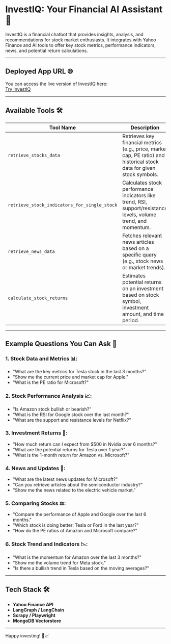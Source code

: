 # InvestIQ: Your Financial AI Assistant 🚀

InvestIQ is a financial chatbot that provides insights, analysis, and recommendations for stock market enthusiasts. It integrates with Yahoo Finance and AI tools to offer key stock metrics, performance indicators, news, and potential return calculations.

---

## Deployed App URL 🌐

You can access the live version of InvestIQ here:  
[Try InvestIQ](https://investiq-financial-assistant-kxzdg35hcx6eqxdqejhdzt.streamlit.app/)

---

## Available Tools 🛠️

| **Tool Name**                         | **Description**                                                                 |
|---------------------------------------|---------------------------------------------------------------------------------|
| `retrieve_stocks_data`                | Retrieves key financial metrics (e.g., price, market cap, PE ratio) and historical stock data for given stock symbols. |
| `retrieve_stock_indicators_for_single_stock` | Calculates stock performance indicators like trend, RSI, support/resistance levels, volume trend, and momentum. |
| `retrieve_news_data`                  | Fetches relevant news articles based on a specific query (e.g., stock news or market trends). |
| `calculate_stock_returns`             | Estimates potential returns on an investment based on stock symbol, investment amount, and time period. |

---

## Example Questions You Can Ask 🤖

### 1. **Stock Data and Metrics 📊:**
   - "What are the key metrics for Tesla stock in the last 3 months?"
   - "Show me the current price and market cap for Apple."
   - "What is the PE ratio for Microsoft?"

### 2. **Stock Performance Analysis 📈:**
   - "Is Amazon stock bullish or bearish?"
   - "What is the RSI for Google stock over the last month?"
   - "What are the support and resistance levels for Netflix?"

### 3. **Investment Returns 💸:**
   - "How much return can I expect from $500 in Nvidia over 6 months?"
   - "What are the potential returns for Tesla over 1 year?"
   - "What is the 1-month return for Amazon vs. Microsoft?"

### 4. **News and Updates 📰:**
   - "What are the latest news updates for Microsoft?"
   - "Can you retrieve articles about the semiconductor industry?"
   - "Show me the news related to the electric vehicle market."

### 5. **Comparing Stocks ⚖️:**
   - "Compare the performance of Apple and Google over the last 6 months."
   - "Which stock is doing better: Tesla or Ford in the last year?"
   - "How do the PE ratios of Amazon and Microsoft compare?"

### 6. **Stock Trend and Indicators 📉:**
   - "What is the momentum for Amazon over the last 3 months?"
   - "Show me the volume trend for Meta stock."
   - "Is there a bullish trend in Tesla based on the moving averages?"

---

## Tech Stack 🛠️

- **Yahoo Finance API**
- **LangGraph / LangChain**
- **Scrapy / Playwright**
- **MongoDB Vectorstore**

---

Happy investing! 🚀📈
